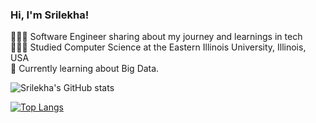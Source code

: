 ### Hi, I'm Srilekha!

👩🏻‍💻 Software Engineer sharing about my journey and learnings in tech <br />
👩🏻‍🎓 Studied Computer Science at the Eastern Illinois University, Illinois, USA<br />
💭 Currently learning about Big Data.<br />

![Srilekha's GitHub stats](https://github-readme-stats.vercel.app/api?username=srilekhap27&show_icons=true&theme=tokyonight)

[![Top Langs](https://github-readme-stats.vercel.app/api/top-langs/?username=srilekhap27&layout=donut)](https://github.com/anuraghazra/github-readme-stats)
